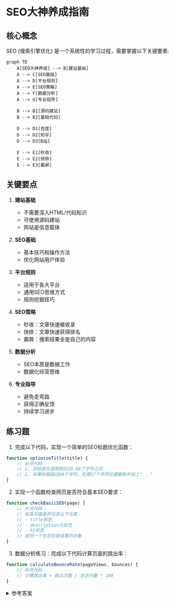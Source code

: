 # SEO大神养成指南

## 核心概念

SEO (搜索引擎优化) 是一个系统性的学习过程，需要掌握以下关键要素:

```mermaid
graph TD
    A[SEO大神养成] --> B[建站基础]
    A --> C[SEO基础]
    A --> D[平台规则]
    A --> E[SEO策略]
    A --> F[数据分析]
    A --> G[专业指导]
    
    B --> B1[源码建站]
    B --> B2[基础代码]
    
    D --> D1[百度]
    D --> D2[知乎]
    D --> D3[B站]
    
    E --> E1[秒收]
    E --> E2[快排]
    E --> E3[霸屏]
```

## 关键要点

1. **建站基础**
   - 不需要深入HTML/代码知识
   - 可使用源码建站
   - 网站是信息载体
   
2. **SEO基础**
   - 基本技巧和操作方法
   - 优化网站用户体验

3. **平台规则**
   - 适用于各大平台
   - 通用SEO思维方式
   - 规则挖掘技巧

4. **SEO策略**
   - 秒收：文章快速被收录
   - 快排：文章快速获得排名
   - 霸屏：搜索结果全是自己的内容

5. **数据分析**
   - SEO本质是数据工作
   - 数据化经营思维

6. **专业指导**
   - 避免走弯路
   - 获得正确反馈
   - 持续学习进步

## 练习题

1. 完成以下代码，实现一个简单的SEO标题优化函数：
```javascript
function optimizeTitle(title) {
    // 补充代码：
    // 1. 将标题长度限制在20-60个字符之间
    // 2. 如果标题超过60个字符，在第57个字符位置截断并加上"..."
}
```

2. 实现一个函数检查网页是否符合基本SEO要求：
```javascript
function checkBasicSEO(page) {
    // 补充代码：
    // 检查页面是否包含以下元素：
    // - title标签
    // - description元标签
    // - h1标签
    // 返回一个包含检查结果的对象
}
```

3. 数据分析练习：完成以下代码计算页面的跳出率：
```javascript
function calculateBounceRate(pageViews, bounces) {
    // 补充代码：
    // 计算跳出率 = 跳出次数 / 总访问量 * 100
}
```

<details>
<summary>参考答案</summary>

1. 标题优化函数：
```javascript
function optimizeTitle(title) {
    if (title.length > 60) {
        return title.slice(0, 57) + "...";
    }
    return title;
}
```

2. SEO检查函数：
```javascript
function checkBasicSEO(page) {
    return {
        hasTitle: page.includes("<title>"),
        hasDescription: page.includes("<meta name=\"description\""),
        hasH1: page.includes("<h1>")
    };
}
```

3. 跳出率计算：
```javascript
function calculateBounceRate(pageViews, bounces) {
    return (bounces / pageViews * 100).toFixed(2) + "%";
}
```
</details>